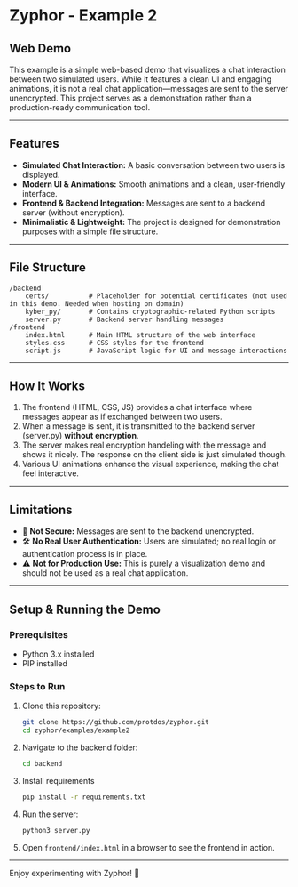 # Zyphor - Example 2

## Web Demo

This example is a simple web-based demo that visualizes a chat interaction between two simulated users. While it features a clean UI and engaging animations, it is not a real chat application—messages are sent to the server unencrypted. This project serves as a demonstration rather than a production-ready communication tool.

---

## Features

-   **Simulated Chat Interaction:** A basic conversation between two users is displayed.
-   **Modern UI & Animations:** Smooth animations and a clean, user-friendly interface.
-   **Frontend & Backend Integration:** Messages are sent to a backend server (without encryption).
-   **Minimalistic & Lightweight:** The project is designed for demonstration purposes with a simple file structure.

---

## File Structure

```
/backend
    certs/          # Placeholder for potential certificates (not used in this demo. Needed when hosting on domain)
    kyber_py/       # Contains cryptographic-related Python scripts
    server.py       # Backend server handling messages
/frontend
    index.html      # Main HTML structure of the web interface
    styles.css      # CSS styles for the frontend
    script.js       # JavaScript logic for UI and message interactions
```

---

## How It Works

1. The frontend (HTML, CSS, JS) provides a chat interface where messages appear as if exchanged between two users.
2. When a message is sent, it is transmitted to the backend server (server.py) **without encryption**.
3. The server makes real encryption handeling with the message and shows it nicely. The response on the client side is just simulated though.
4. Various UI animations enhance the visual experience, making the chat feel interactive.

---

## Limitations

-   🚨 **Not Secure:** Messages are sent to the backend unencrypted.
-   🛠️ **No Real User Authentication:** Users are simulated; no real login or authentication process is in place.
-   ⚠️ **Not for Production Use:** This is purely a visualization demo and should not be used as a real chat application.

---

## Setup & Running the Demo

### Prerequisites

-   Python 3.x installed
-   PIP installed

### Steps to Run

1. Clone this repository:
    ```sh
    git clone https://github.com/protdos/zyphor.git
    cd zyphor/examples/example2
    ```
2. Navigate to the backend folder:
    ```sh
    cd backend
    ```
3. Install requirements
    ```sh
    pip install -r requirements.txt
    ```
4. Run the server:
    ```sh
    python3 server.py
    ```
5. Open `frontend/index.html` in a browser to see the frontend in action.

---

Enjoy experimenting with Zyphor! 🚀

